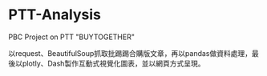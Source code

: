 # PTT-Analysis

PBC Project on PTT "BUYTOGETHER"

以request、BeautifulSoup抓取批踢踢合購版文章，再以pandas做資料處理，最後以plotly、Dash製作互動式視覺化圖表，並以網頁方式呈現。
